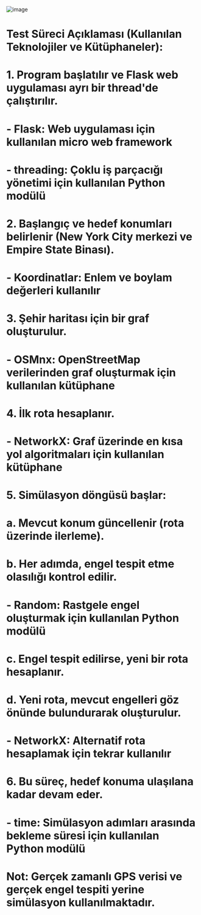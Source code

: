 ![image](https://github.com/user-attachments/assets/1fd2ec5f-28dc-42a9-a5f5-df49c40d4008)



# Test Süreci Açıklaması (Kullanılan Teknolojiler ve Kütüphaneler):
# 1. Program başlatılır ve Flask web uygulaması ayrı bir thread'de çalıştırılır.
#    - Flask: Web uygulaması için kullanılan micro web framework
#    - threading: Çoklu iş parçacığı yönetimi için kullanılan Python modülü
# 2. Başlangıç ve hedef konumları belirlenir (New York City merkezi ve Empire State Binası).
#    - Koordinatlar: Enlem ve boylam değerleri kullanılır
# 3. Şehir haritası için bir graf oluşturulur.
#    - OSMnx: OpenStreetMap verilerinden graf oluşturmak için kullanılan kütüphane
# 4. İlk rota hesaplanır.
#    - NetworkX: Graf üzerinde en kısa yol algoritmaları için kullanılan kütüphane
# 5. Simülasyon döngüsü başlar:
#    a. Mevcut konum güncellenir (rota üzerinde ilerleme).
#    b. Her adımda, engel tespit etme olasılığı kontrol edilir.
#       - Random: Rastgele engel oluşturmak için kullanılan Python modülü
#    c. Engel tespit edilirse, yeni bir rota hesaplanır.
#    d. Yeni rota, mevcut engelleri göz önünde bulundurarak oluşturulur.
#       - NetworkX: Alternatif rota hesaplamak için tekrar kullanılır
# 6. Bu süreç, hedef konuma ulaşılana kadar devam eder.
#    - time: Simülasyon adımları arasında bekleme süresi için kullanılan Python modülü
# Not: Gerçek zamanlı GPS verisi ve gerçek engel tespiti yerine simülasyon kullanılmaktadır.
